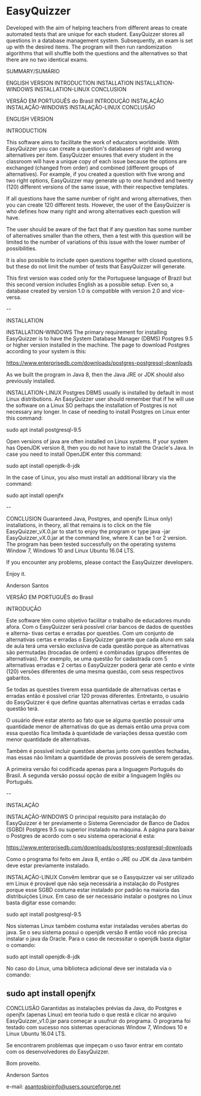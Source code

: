 # EasyQuizzer
Developed with the aim of helping teachers from different areas to create automated tests that are unique for each student. EasyQuizzer stores all questions in a database management system. Subsequently, an exam is set up with the desired items. The program will then run randomization algorithms that will shuffle both the questions and the alternatives so that there are no two identical exams.

SUMMARY/SUMÁRIO

ENGLISH VERSION
	INTRODUCTION
	INSTALLATION
		INSTALLATION-WINDOWS
		INSTALLATION-LINUX
	CONCLUSION


VERSÂO EM PORTUGUÊS do Brasil
	INTRODUÇÃO
	INSTALAÇÃO
		INSTALAÇÃO-WINDOWS
		INSTALAÇÃO-LINUX
	CONCLUSÃO	
	

ENGLISH VERSION

INTRODUCTION

This software aims to facilitate the work of educators worldwide. With 
EasyQuizzer you can create a question's databases of right and wrong 
alternatives per item. EasyQuizzer ensures that every student in the classroom 
will have a unique copy of each issue because the options are exchanged (changed
from order) and combined (different groups of alternatives). For example, 
if you created a question with five wrong and two right options, EasyQuizzer may
generate up to one hundred and twenty (120) different versions of the same issue,
with their respective templates.

If all questions have the same number of right and wrong alternatives, then you 
can create 120 different tests. However, the user of the EasyQuizzer is who 
defines how many right and wrong alternatives each question will have.

The user should be aware of the fact that if any question has some number of 
alternatives smaller than the others, then a test with this question will be 
limited to the number of variations of this issue with the lower number of 
possibilities.

It is also possible to include open questions together with closed questions, 
but these do not limit the number of tests that EasyQuizzer will generate.

This first version was coded only for the Portuguese language of Brazil but this
second version includes English as a possible setup. Even so, a database created
by version 1.0 is compatible with version 2.0 and vice-versa.

--

INSTALLATION

INSTALLATION-WINDOWS
The primary requirement for installing EasyQuizzer is to have the System 
Database Manager (DBMS) Postgres 9.5 or higher version installed in the machine.
The page to download Postgres according to your system is this:

https://www.enterprisedb.com/downloads/postgres-postgresql-downloads

As we built the program in Java 8, then the Java JRE or JDK should also 
previously installed.

INSTALLATION-LINUX
Postgres DBMS usually is installed by default in most Linux distributions. 
An EasyQuizzer user should remember that if he will use the software on a Linux 
SO perhaps the installation of Postgres is not necessary any longer. In case of 
needing to install Postgres on Linux enter this command:

sudo apt install postgresql-9.5

Open versions of java are often installed on Linux systems.
If your system has OpenJDK version 8, then you do not have to install the 
Oracle's Java. In case you need to install OpenJDK enter this command:

sudo apt install openjdk-8-jdk

In the case of Linux, you also must install an additional library via the 
command:

sudo apt install openjfx

--

CONCLUSION
Guaranteed Java, Postgres, and openjfx (Linux only) installations, in theory, 
all that remains is to click on the file EasyQuizzer_vX.0.jar to start to enjoy 
the program or type java -jar EasyQuizzer_vX.0.jar at the command line, where X 
can be 1 or 2 version. 
The program has been tested successfully on the operating systems Window 7, 
Windows 10 and Linux Ubuntu 16.04 LTS.

If you encounter any problems, please contact the EasyQuizzer developers.

Enjoy it.

Anderson Santos



VERSÂO EM PORTUGUÊS do Brasil

INTRODUÇÃO

Este software têm como objetivo facilitar o trabalho de educadores mundo afora.
Com o EasyQuizzer será possível criar bancos de dados de questões e alterna-
tivas certas e erradas por questões. Com um conjunto de alternativas certas e
erradas o EasyQuizzer garante que cada aluno em sala de aula terá uma versão 
exclusiva de cada questão porque as alternativas são permutadas (trocadas de 
ordem) e combinadas (grupos diferentes de alternativas). Por exemplo, se uma 
questão for cadastrada com 5 alternativas erradas e 2 certas o EasyQuizzer 
poderá gerar até cento e vinte (120) versões diferentes de uma mesma questão,
com seus respectivos gabaritos.

Se todas as questões tiverem essa quantidade de alternativas certas e erradas 
então é possível criar 120 provas diferentes. Entretanto, o usuário do 
EasyQuizzer é que define quantas alternativas certas e erradas cada questão 
terá.

O usuário deve estar atento ao fato que se alguma questão possuir uma quantidade
menor de alternativas do que as demais então uma prova com essa questão fica 
limitada à quantidade de variações dessa questão com menor quantidade de 
alternativas.

Também é possível incluir questões abertas junto com questões fechadas, mas 
essas não limitam a quantidade de provas possíveis de serem geradas.

A primeira versão foi codificada apenas para a linguagem Português
do Brasil. A segunda versão possui opção de exibir a linguagem Inglês ou 
Português.

--

INSTALAÇÃO

INSTALAÇÃO-WINDOWS
O principal requisito para instalação do EasyQuizzer é ter previamente o Sistema
Gerenciador de Banco de Dados (SGBD) Postgres 9.5 ou superior instalado na
máquina. A página para baixar o Postgres de acordo com o seu sistema 
operacional é esta:

https://www.enterprisedb.com/downloads/postgres-postgresql-downloads

Como o programa foi feito em Java 8, então o JRE ou JDK da Java também deve 
estar previamente instalado.

INSTALAÇÃO-LINUX
Convêm lembrar que se o Easyquizzer vai ser utilizado em Linux é provável que
não seja necessária a instalação do Postgres porque esse SGBD costuma estar
instalado por padrão na maioria das distribuições Linux. Em caso de ser
necessário instalar o postgres no Linux basta digitar esse comando:

sudo apt install postgresql-9.5

Nos sistemas Linux também costuma estar instaladas versões abertas do java.
Se o seu sistema possui o openjdk versão 8 então você não precisa instalar o
java da Oracle. Para o caso de necessitar o openjdk basta digitar o comando:

sudo apt install openjdk-8-jdk

No caso do Linux, uma biblioteca adicional deve ser instalada via o comando: 

sudo apt install openjfx
--

CONCLUSÃO
Garantidas as instalações prévias da Java, do Postgres e openjfx (apenas Linux) 
em teoria tudo o que restá e clicar no arquivo EasyQuizzer_v1.0.jar para começar
 a usufruir do programa.
O programa foi testado com sucesso nos sistemas operacionas Window 7, Windows 10
 e Linux Ubuntu 16.04 LTS. 

Se encontrarem problemas que impeçam o uso favor entrar em contato com os 
desenvolvedores do EasyQuizzer.

Bom proveito.

Anderson Santos

e-mail: asantosbioinfo@users.sourceforge.net
